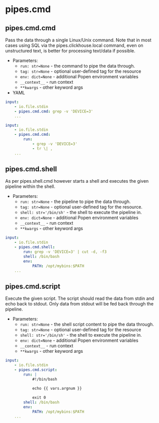# pipes.cmd

## pipes.cmd.cmd

Pass the data through a single Linux/Unix command. Note that in most cases
using SQL via the pipes.clickhouse.local command, even on unstructured text,
is better for processing text/data if possible.

* Parameters:
    * `run: str=None` - the command to pipe the data through.
    * `tag: str=None` - optional user-defined tag for the resource
    * `env: dict=None` - additional Popen environment variables
    * `__context__` - run context
    * `**kwargs` - other keyword args
* YAML

```yaml
input:
    - io.file.stdin
    - pipes.cmd.cmd: grep -v 'DEVICE=3'
    ...
```

```yaml
input:
    - io.file.stdin
    - pipes.cmd.cmd:
        run:
            - grep -v 'DEVICE=3'
            - tr \| ,
    ...
```

## pipes.cmd.shell

As per pipes.shell.cmd however starts a shell and executes the given pipeline 
within the shell.

* Parameters:
    * `run: str=None` - the pipeline to pipe the data through.
    * `tag: str=None` - optional user-defined tag for the resource.
    * `shell: str='/bin/sh'` - the shell to execute the pipeline in.
    * `env: dict=None` - additional Popen environment variables
    * `__context__` - run context
    * `**kwargs` - other keyword args

```yaml
input:
    - io.file.stdin
    - pipes.cmd.shell:
        run: grep -v 'DEVICE=3' | cut -d, -f3
        shell: /bin/bash
        env:
            PATH: /opt/mybins:$PATH
    ...
```

## pipes.cmd.script

Execute the given script. The script should read the data from stdin and echo
back to stdout. Only data from stdout will be fed back through the pipeline.

* Parameters:
    * `run: str=None` - the shell script content to pipe the data through.
    * `tag: str=None` - optional user-defined tag for the resource
    * `shell: str='/bin/sh'` - the shell to execute the pipeline in.
    * `env: dict=None` - additional Popen environment variables
    * `__context__` - run context
    * `**kwargs` - other keyword args

```yaml
input:
    - io.file.stdin
    - pipes.cmd.script:
        run: |
            #!/bin/bash

            echo {{ vars.argnum }}
            
            exit 0
        shell: /bin/bash
        env:
            PATH: /opt/mybins:$PATH
    ...
```